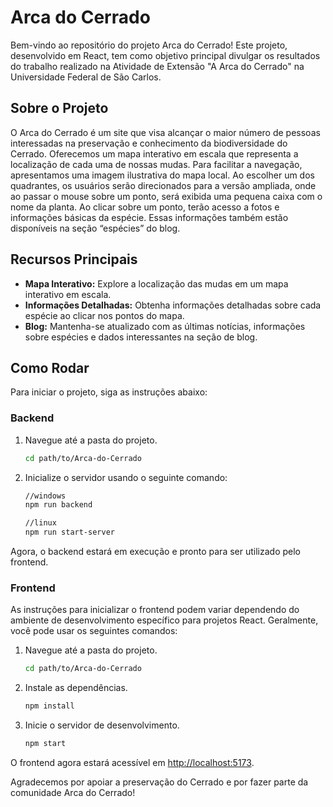 # Arca do Cerrado

Bem-vindo ao repositório do projeto Arca do Cerrado! Este projeto, desenvolvido em React, tem como objetivo principal divulgar os resultados do trabalho realizado na Atividade de Extensão "A Arca do Cerrado" na Universidade Federal de São Carlos.

## Sobre o Projeto

O Arca do Cerrado é um site que visa alcançar o maior número de pessoas interessadas na preservação e conhecimento da biodiversidade do Cerrado. Oferecemos um mapa interativo em escala que representa a localização de cada uma de nossas mudas. Para facilitar a navegação, apresentamos uma imagem ilustrativa do mapa local. Ao escolher um dos quadrantes, os usuários serão direcionados para a versão ampliada, onde ao passar o mouse sobre um ponto, será exibida uma pequena caixa com o nome da planta. Ao clicar sobre um ponto, terão acesso a fotos e informações básicas da espécie. Essas informações também estão disponíveis na seção “espécies” do blog.

## Recursos Principais

- **Mapa Interativo:** Explore a localização das mudas em um mapa interativo em escala.
- **Informações Detalhadas:** Obtenha informações detalhadas sobre cada espécie ao clicar nos pontos do mapa.
- **Blog:** Mantenha-se atualizado com as últimas notícias, informações sobre espécies e dados interessantes na seção de blog.

## Como Rodar

Para iniciar o projeto, siga as instruções abaixo:

### Backend

1. Navegue até a pasta do projeto.
   ```bash
   cd path/to/Arca-do-Cerrado
   ```
2. Inicialize o servidor usando o seguinte comando:
   ```bash
   //windows
   npm run backend
   ```
   ```bash
   //linux
   npm run start-server
   ```

Agora, o backend estará em execução e pronto para ser utilizado pelo frontend.

### Frontend

As instruções para inicializar o frontend podem variar dependendo do ambiente de desenvolvimento específico para projetos React. Geralmente, você pode usar os seguintes comandos:

1. Navegue até a pasta do projeto.
   ```bash
   cd path/to/Arca-do-Cerrado
   ```
2. Instale as dependências.
   ```bash
   npm install
   ```
3. Inicie o servidor de desenvolvimento.
   ```bash
   npm start
   ```

O frontend agora estará acessível em [http://localhost:5173](http://localhost:5173).


Agradecemos por apoiar a preservação do Cerrado e por fazer parte da comunidade Arca do Cerrado!